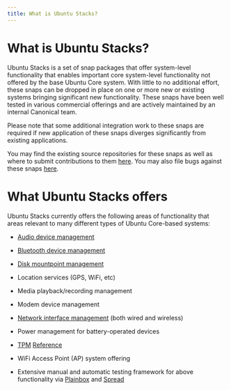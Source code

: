 ```yaml
---
title: What is Ubuntu Stacks?
---
```


# What is Ubuntu Stacks?

Ubuntu Stacks is a set of snap packages that offer system-level functionality that
enables important core system-level functionality not offered by the base Ubuntu Core
system. With little to no additional effort, these snaps can be dropped in place
on one or more new or existing systems bringing significant new functionality.
These snaps have been well tested in various commercial offerings and are
actively maintained by an internal Canonical team.

Please note that some additional integration work to these snaps are required if
new application of these snaps diverges significantly from existing applications.

You may find the existing source repositories for these snaps as well as where to
submit contributions to them [here](https://code.launchpad.net/~snappy-hwe-team/snappy-hwe-snaps/).
You may also file bugs against these snaps [here](https://bugs.launchpad.net/snappy-hwe-snaps).

# What Ubuntu Stacks offers

Ubuntu Stacks currently offers the following areas of functionality that areas
relevant to many different types of Ubuntu Core-based systems:

* [Audio device management](audio/index.md)
* [Bluetooth device management](bluetooth/doc/overview.md)
* [Disk mountpoint management](disk/index.md)
* Location services (GPS, WiFi, etc)
* Media playback/recording management
* Modem device management
* [Network interface management](network/docs/index.md) (both wired and wireless)
* Power management for battery-operated devices
* [TPM](tpm/index.md) [Reference](https://en.wikipedia.org/wiki/Trusted_Platform_Module)
* WiFi Access Point (AP) system offering

* Extensive manual and automatic testing framework for above functionality via
  [Plainbox](https://pypi.python.org/pypi/plainbox) and [Spread](https://github.com/snapcore/spread)
